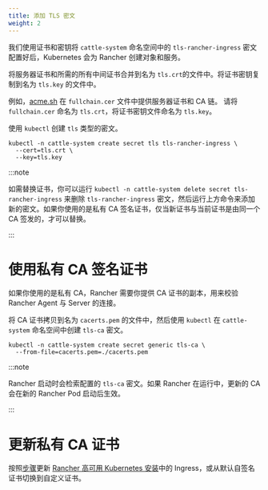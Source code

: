 ```yaml
---
title: 添加 TLS 密文
weight: 2
---
```


我们使用证书和密钥将 `cattle-system` 命名空间中的 `tls-rancher-ingress` 密文配置好后，Kubernetes 会为 Rancher 创建对象和服务。

将服务器证书和所需的所有中间证书合并到名为 `tls.crt`的文件中。将证书密钥复制到名为 `tls.key` 的文件中。

例如，[acme.sh](https://acme.sh) 在 `fullchain.cer` 文件中提供服务器证书和 CA 链。
请将 `fullchain.cer` 命名为 `tls.crt`，将证书密钥文件命名为 `tls.key`。

使用 `kubectl` 创建 `tls` 类型的密文。

```
kubectl -n cattle-system create secret tls tls-rancher-ingress \
  --cert=tls.crt \
  --key=tls.key
```

:::note

如需替换证书，你可以运行 `kubectl -n cattle-system delete secret tls-rancher-ingress` 来删除 `tls-rancher-ingress` 密文，然后运行上方命令来添加新的密文。如果你使用的是私有 CA 签名证书，仅当新证书与当前证书是由同一个 CA 签发的，才可以替换。

:::

# 使用私有 CA 签名证书

如果你使用的是私有 CA，Rancher 需要你提供 CA 证书的副本，用来校验 Rancher Agent 与 Server 的连接。

将 CA 证书拷贝到名为 `cacerts.pem` 的文件中，然后使用 `kubectl` 在 `cattle-system` 命名空间中创建 `tls-ca` 密文。

```
kubectl -n cattle-system create secret generic tls-ca \
  --from-file=cacerts.pem=./cacerts.pem
```

:::note

Rancher 启动时会检索配置的 `tls-ca` 密文。如果 Rancher 在运行中，更新的 CA 会在新的 Rancher Pod 启动后生效。

:::

# 更新私有 CA 证书

按照[步骤](update-rancher-certificate.md)更新 [Rancher 高可用 Kubernetes 安装](../../../pages-for-subheaders/install-upgrade-on-a-kubernetes-cluster.md)中的 Ingress，或从默认自签名证书切换到自定义证书。
